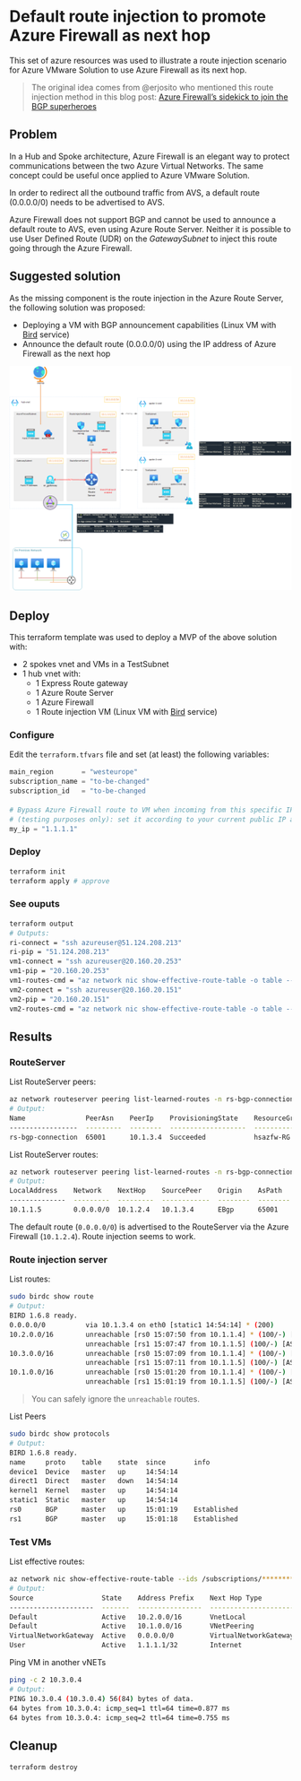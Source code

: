 # Default route injection to promote Azure Firewall as next hop

This set of azure resources was used to illustrate a route injection scenario for Azure VMware Solution to use Azure Firewall as its next hop.

> The original idea comes from @erjosito who mentioned this route injection method in this blog post: [Azure Firewall’s sidekick to join the BGP superheroes](https://blog.cloudtrooper.net/2022/05/02/azure-firewalls-sidekick-to-join-the-bgp-superheroes/)

## Problem

In a Hub and Spoke architecture, Azure Firewall is an elegant way to protect communications between the two Azure Virtual Networks.
The same concept could be useful once applied to Azure VMware Solution.

In order to redirect all the outbound traffic from AVS, a default route (0.0.0.0/0) needs to be advertised to AVS.

Azure Firewall does not support BGP and cannot be used to announce a default route to AVS, even using Azure Route Server.
Neither it is possible to use User Defined Route (UDR) on the *GatewaySubnet* to inject this route going through the Azure Firewall.

## Suggested solution

As the missing component is the route injection in the Azure Route Server, the following solution was proposed:

* Deploying a VM with BGP announcement capabilities (Linux VM with [Bird](https://bird.network.cz/) service)
* Announce the default route (0.0.0.0/0) using the IP address of Azure Firewall as the next hop

![Illustrate route injection to Azure Route Server with Bird service on a random VM](./AzureFW-RouteInjection.png)

## Deploy

This terraform template was used to deploy a MVP of the above solution with:

* 2 spokes vnet and VMs in a TestSubnet
* 1 hub vnet with:
  * 1 Express Route gateway
  * 1 Azure Route Server
  * 1 Azure Firewall
  * 1 Route injection VM (Linux VM with [Bird](https://bird.network.cz/) service)

### Configure

Edit the `terraform.tfvars` file and set (at least) the following variables:

```tf
main_region       = "westeurope"
subscription_name = "to-be-changed"
subscription_id   = "to-be-changed

# Bypass Azure Firewall route to VM when incoming from this specific IP
# (testing purposes only): set it according to your current public IP address.
my_ip = "1.1.1.1"
```

### Deploy

```bash
terraform init
terraform apply # approve
```

### See ouputs

```bash
terraform output
# Outputs:
ri-connect = "ssh azureuser@51.124.208.213"
ri-pip = "51.124.208.213"
vm1-connect = "ssh azureuser@20.160.20.253"
vm1-pip = "20.160.20.253"
vm1-routes-cmd = "az network nic show-effective-route-table -o table --ids /subscriptions/********/resourceGroups/hsazfw-RG/providers/Microsoft.Network/networkInterfaces/spoke-1-vnet-vm-nic"
vm2-connect = "ssh azureuser@20.160.20.151"
vm2-pip = "20.160.20.151"
vm2-routes-cmd = "az network nic show-effective-route-table -o table --ids /subscriptions/********/resourceGroups/hsazfw-RG/providers/Microsoft.Network/networkInterfaces/spoke-2-vnet-vm-nic"
```

## Results

### RouteServer

List RouteServer peers:

```bash
az network routeserver peering list-learned-routes -n rs-bgp-connection --routeserver RouterServer -g hsazfw-RG  -o table
# Output:
Name               PeerAsn    PeerIp    ProvisioningState    ResourceGroup
-----------------  ---------  --------  -------------------  ---------------
rs-bgp-connection  65001      10.1.3.4  Succeeded            hsazfw-RG
```

List RouteServer routes:

```bash
az network routeserver peering list-learned-routes -n rs-bgp-connection --routeserver RouterServer -g hsazfw-RG --query 'RouteServiceRole_IN_0' -o table
# Output:
LocalAddress    Network    NextHop    SourcePeer    Origin    AsPath    Weight
--------------  ---------  ---------  ------------  --------  --------  --------
10.1.1.5        0.0.0.0/0  10.1.2.4   10.1.3.4      EBgp      65001     32768
```

The default route (`0.0.0.0/0`) is advertised to the RouteServer via the Azure Firewall (`10.1.2.4`). Route injection seems to work.

### Route injection server

List routes:

```bash
sudo birdc show route
# Output:
BIRD 1.6.8 ready.
0.0.0.0/0          via 10.1.3.4 on eth0 [static1 14:54:14] * (200)
10.2.0.0/16        unreachable [rs0 15:07:50 from 10.1.1.4] * (100/-) [AS65515i]
                   unreachable [rs1 15:07:47 from 10.1.1.5] (100/-) [AS65515i]
10.3.0.0/16        unreachable [rs0 15:07:09 from 10.1.1.4] * (100/-) [AS65515i]
                   unreachable [rs1 15:07:11 from 10.1.1.5] (100/-) [AS65515i]
10.1.0.0/16        unreachable [rs0 15:01:20 from 10.1.1.4] * (100/-) [AS65515i]
                   unreachable [rs1 15:01:19 from 10.1.1.5] (100/-) [AS65515i]
```

> You can safely ignore the `unreachable` routes.

List Peers

```bash
sudo birdc show protocols
# Output:
BIRD 1.6.8 ready.
name     proto    table    state  since       info
device1  Device   master   up     14:54:14
direct1  Direct   master   down   14:54:14
kernel1  Kernel   master   up     14:54:14
static1  Static   master   up     14:54:14
rs0      BGP      master   up     15:01:19    Established
rs1      BGP      master   up     15:01:18    Established
```

### Test VMs

List effective routes:

```bash
az network nic show-effective-route-table --ids /subscriptions/********/resourceGroups/hsazfw-RG/providers/Microsoft.Network/networkInterfaces/spoke-1-vnet-vm-nic -o table
# Output:
Source                 State    Address Prefix    Next Hop Type          Next Hop IP
---------------------  -------  ----------------  ---------------------  -------------
Default                Active   10.2.0.0/16       VnetLocal
Default                Active   10.1.0.0/16       VNetPeering
VirtualNetworkGateway  Active   0.0.0.0/0         VirtualNetworkGateway  10.1.2.4
User                   Active   1.1.1.1/32        Internet
```

Ping VM in another vNETs

```bash
ping -c 2 10.3.0.4
# Output:
PING 10.3.0.4 (10.3.0.4) 56(84) bytes of data.
64 bytes from 10.3.0.4: icmp_seq=1 ttl=64 time=0.877 ms
64 bytes from 10.3.0.4: icmp_seq=2 ttl=64 time=0.755 ms
```

## Cleanup

```bash
terraform destroy
```
